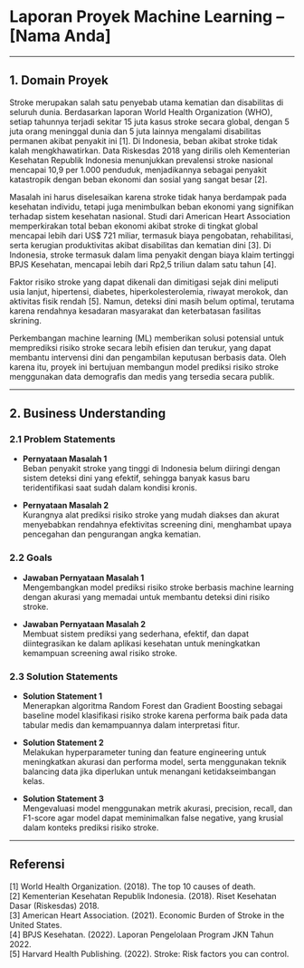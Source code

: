 # Laporan Proyek Machine Learning – [Nama Anda]

---

## 1. Domain Proyek

Stroke merupakan salah satu penyebab utama kematian dan disabilitas di seluruh dunia. Berdasarkan laporan World Health Organization (WHO), setiap tahunnya terjadi sekitar 15 juta kasus stroke secara global, dengan 5 juta orang meninggal dunia dan 5 juta lainnya mengalami disabilitas permanen akibat penyakit ini [1]. Di Indonesia, beban akibat stroke tidak kalah mengkhawatirkan. Data Riskesdas 2018 yang dirilis oleh Kementerian Kesehatan Republik Indonesia menunjukkan prevalensi stroke nasional mencapai 10,9 per 1.000 penduduk, menjadikannya sebagai penyakit katastropik dengan beban ekonomi dan sosial yang sangat besar [2].

Masalah ini harus diselesaikan karena stroke tidak hanya berdampak pada kesehatan individu, tetapi juga menimbulkan beban ekonomi yang signifikan terhadap sistem kesehatan nasional. Studi dari American Heart Association memperkirakan total beban ekonomi akibat stroke di tingkat global mencapai lebih dari US$ 721 miliar, termasuk biaya pengobatan, rehabilitasi, serta kerugian produktivitas akibat disabilitas dan kematian dini [3]. Di Indonesia, stroke termasuk dalam lima penyakit dengan biaya klaim tertinggi BPJS Kesehatan, mencapai lebih dari Rp2,5 triliun dalam satu tahun [4].

Faktor risiko stroke yang dapat dikenali dan dimitigasi sejak dini meliputi usia lanjut, hipertensi, diabetes, hiperkolesterolemia, riwayat merokok, dan aktivitas fisik rendah [5]. Namun, deteksi dini masih belum optimal, terutama karena rendahnya kesadaran masyarakat dan keterbatasan fasilitas skrining.

Perkembangan machine learning (ML) memberikan solusi potensial untuk memprediksi risiko stroke secara lebih efisien dan terukur, yang dapat membantu intervensi dini dan pengambilan keputusan berbasis data. Oleh karena itu, proyek ini bertujuan membangun model prediksi risiko stroke menggunakan data demografis dan medis yang tersedia secara publik.

---

## 2. Business Understanding

### 2.1 Problem Statements

- **Pernyataan Masalah 1**  
  Beban penyakit stroke yang tinggi di Indonesia belum diiringi dengan sistem deteksi dini yang efektif, sehingga banyak kasus baru teridentifikasi saat sudah dalam kondisi kronis.

- **Pernyataan Masalah 2**  
  Kurangnya alat prediksi risiko stroke yang mudah diakses dan akurat menyebabkan rendahnya efektivitas screening dini, menghambat upaya pencegahan dan pengurangan angka kematian.

### 2.2 Goals

- **Jawaban Pernyataan Masalah 1**  
  Mengembangkan model prediksi risiko stroke berbasis machine learning dengan akurasi yang memadai untuk membantu deteksi dini risiko stroke.

- **Jawaban Pernyataan Masalah 2**  
  Membuat sistem prediksi yang sederhana, efektif, dan dapat diintegrasikan ke dalam aplikasi kesehatan untuk meningkatkan kemampuan screening awal risiko stroke.

### 2.3 Solution Statements

- **Solution Statement 1**  
  Menerapkan algoritma Random Forest dan Gradient Boosting sebagai baseline model klasifikasi risiko stroke karena performa baik pada data tabular medis dan kemampuannya dalam interpretasi fitur.

- **Solution Statement 2**  
  Melakukan hyperparameter tuning dan feature engineering untuk meningkatkan akurasi dan performa model, serta menggunakan teknik balancing data jika diperlukan untuk menangani ketidakseimbangan kelas.

- **Solution Statement 3**  
  Mengevaluasi model menggunakan metrik akurasi, precision, recall, dan F1-score agar model dapat meminimalkan false negative, yang krusial dalam konteks prediksi risiko stroke.

---

## Referensi

[1] World Health Organization. (2018). The top 10 causes of death.  
[2] Kementerian Kesehatan Republik Indonesia. (2018). Riset Kesehatan Dasar (Riskesdas) 2018.  
[3] American Heart Association. (2021). Economic Burden of Stroke in the United States.  
[4] BPJS Kesehatan. (2022). Laporan Pengelolaan Program JKN Tahun 2022.  
[5] Harvard Health Publishing. (2022). Stroke: Risk factors you can control.  
